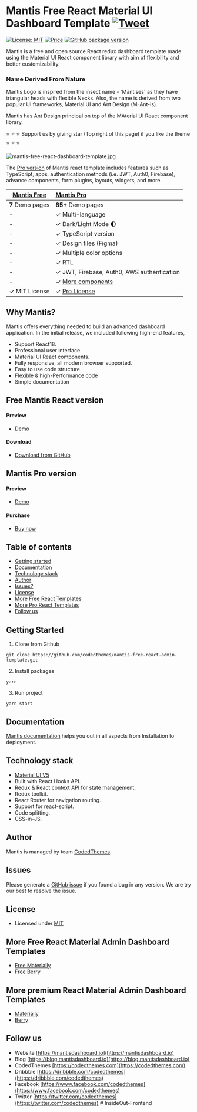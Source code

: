 # Mantis Free React Material UI Dashboard Template [![Tweet](https://img.shields.io/twitter/url/http/shields.io.svg?style=social)](https://twitter.com/intent/tweet?text=Download%20Mantis%20React%20-%20The%20professional%20Material%20designed%20React%20Admin%20Dashboard%20Template%20&url=https://mantisdashboard.io&via=codedthemes&hashtags=reactjs,webdev,developers,javascript)

[![License: MIT](https://img.shields.io/badge/License-MIT-yellow.svg)](https://opensource.org/licenses/MIT)
[![Price](https://img.shields.io/badge/price-FREE-0098f7.svg)](https://github.com/codedthemes/mantis-free-react-admin-template/blob/main/LICENSE)
[![GitHub package version](https://img.shields.io/github/package-json/v/codedthemes/mantis-free-react-admin-template)](https://github.com/codedthemes/mantis-free-react-admin-template/)

Mantis is a free and open source React redux dashboard template made using the Material UI React component library with aim of flexibility and better customizability.

### Name Derived From Nature

Mantis Logo is inspired from the insect name - 'Mantises' as they have triangular heads with flexible Necks. Also, the name is derived from two popular UI frameworks, Material UI and Ant Design (M-Ant-is).

Mantis has Ant Design principal on top of the MAterial UI React component library.

:star: :star: :star: Support us by giving star (Top right of this page) if you like the theme :star: :star: :star:

![mantis-free-react-dashboard-template.jpg](https://mantisdashboard.io/adv-banner-images/og-social-v1.1.0.png)

The [Pro version](https://mantisdashboard.io) of Mantis react template includes features such as TypeScript, apps, authentication methods (i.e. JWT, Auth0, Firebase), advance components, form plugins, layouts, widgets, and more.

| [Mantis Free](https://mantisdashboard.io/free) | [Mantis Pro](https://mantisdashboard.io)                                         |
| ---------------------------------------------- | :------------------------------------------------------------------------------- |
| **7** Demo pages                               | **85+** Demo pages                                                               |
| -                                              | ✓ Multi-language                                                                 |
| -                                              | ✓ Dark/Light Mode 🌓                                                             |
| -                                              | ✓ TypeScript version                                                             |
| -                                              | ✓ Design files (Figma)                                                           |
| -                                              | ✓ Multiple color options                                                         |
| -                                              | ✓ RTL                                                                            |
| -                                              | ✓ JWT, Firebase, Auth0, AWS authentication                                       |
| -                                              | ✓ [More components](https://mantisdashboard.io/components-overview/autocomplete) |
| ✓ MIT License                                  | ✓ [Pro License](https://mui.com/store/license/)                                  |

## Why Mantis?

Mantis offers everything needed to build an advanced dashboard application. In the initial release, we included following high-end features,

- Support React18.
- Professional user interface.
- Material UI React components.
- Fully responsive, all modern browser supported.
- Easy to use code structure
- Flexible & high-Performance code
- Simple documentation

## Free Mantis React version

#### Preview

- [Demo](https://mantisdashboard.io/free)

#### Download

- [Download from GitHub](https://github.com/codedthemes/mantis-free-react-admin-template)

## Mantis Pro version

#### Preview

- [Demo](https://mantisdashboard.io)

#### Purchase

- [Buy now](https://mui.com/store/items/mantis-react-admin-dashboard-template/)

## Table of contents

- [Getting started](#getting-started)
- [Documentation](#documentation)
- [Technology stack](#technology-stack)
- [Author](#author)
- [Issues?](#issues)
- [License](#license)
- [More Free React Templates](#more-free-react-material-admin-dashboard-templates)
- [More Pro React Templates](#more-premium-react-material-admin-dashboard-templates)
- [Follow us](#follow-us)

## Getting Started

1. Clone from Github

```
git clone https://github.com/codedthemes/mantis-free-react-admin-template.git
```

2. Install packages

```
yarn
```

3. Run project

```
yarn start
```

## Documentation

[Mantis documentation](https://codedthemes.gitbook.io/mantis/) helps you out in all aspects from Installation to deployment.

## Technology stack

- [Material UI V5](https://mui.com/core/)
- Built with React Hooks API.
- Redux & React context API for state management.
- Redux toolkit.
- React Router for navigation routing.
- Support for react-script.
- Code splitting.
- CSS-in-JS.

## Author

Mantis is managed by team [CodedThemes](https://codedthemes.com).

## Issues

Please generate a [GitHub issue](https://github.com/codedthemes/mantis-free-react-admin-template/issues) if you found a bug in any version. We are try our best to resolve the issue.

## License

- Licensed under [MIT](https://github.com/codedthemes/datta-able-bootstrap-dashboard/blob/master/LICENSE)

## More Free React Material Admin Dashboard Templates

- [Free Materially](https://codedthemes.com/item/materially-free-reactjs-admin-template/)
- [Free Berry](https://mui.com/store/items/berry-react-material-admin-free/)

## More premium React Material Admin Dashboard Templates

- [Materially](https://codedthemes.com/item/materially-reactjs-admin-dashboard/)
- [Berry](https://mui.com/store/items/berry-react-material-admin/)

## Follow us

- Website [https://mantisdashboard.io](https://mantisdashboard.io)
- Blog [https://blog.mantisdashboard.io](https://blog.mantisdashboard.io)
- CodedThemes [https://codedthemes.com](https://codedthemes.com)
- Dribbble [https://dribbble.com/codedthemes](https://dribbble.com/codedthemes)
- Facebook [https://www.facebook.com/codedthemes](https://www.facebook.com/codedthemes)
- Twitter [https://twitter.com/codedthemes](https://twitter.com/codedthemes)
#   I n s i d e O u t - F r o n t e n d  
 